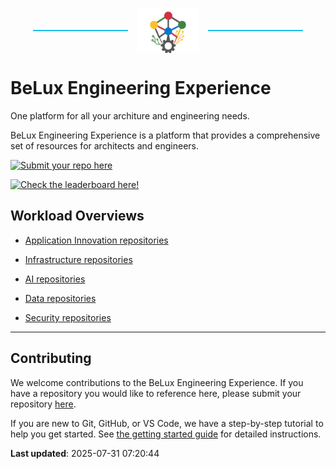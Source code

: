 <p align="center">
  <span style="display: inline-block; width: 30%; border-top: 2px solid #1bbfed; vertical-align: middle;"></span>
  <img src="logo/belengexplogo.png" alt="Innersource Logo" style="width:20%; vertical-align: middle; margin: 0 10px;" />
  <span style="display: inline-block; width: 30%; border-top: 2px solid #1bbfed; vertical-align: middle;"></span>
</p> 

# BeLux Engineering Experience
One platform for all your architure and engineering needs. 

BeLux Engineering Experience is a platform that provides a comprehensive set of resources for architects and engineers. 

[![Submit your repo here](https://img.shields.io/badge/Submit%20your%20repo%20here📂-<-blue)](https://github.com/BeLux-Engineering-Experience/home/issues/new?template=onboard_repo.yml)

[![Check the leaderboard here!](https://img.shields.io/badge/Check%20the%20leaderboard%20here🏆-<-yellow)](https://github.com/BeLux-Engineering-Experience/home/tree/main/activity-dashboard)

## Workload Overviews


- [Application Innovation repositories](workloads/application-innovation/README.md)

- [Infrastructure repositories](workloads/infrastructure/README.md)

- [AI repositories](workloads/ai/README.md)

- [Data repositories](workloads/data/README.md)

- [Security repositories](workloads/security/README.md)


----

## Contributing
We welcome contributions to the BeLux Engineering Experience. If you have a repository you would like to reference here, please submit your repository [here](https://github.com/BeLux-Engineering-Experience/home/issues/new?template=onboard_repo.yml).

If you are new to Git, GitHub, or VS Code, we have a step-by-step tutorial to help you get started. See [the getting started guide](./.github/CONTRIBUTING_beginner.md) for detailed instructions.

**Last updated**: 2025-07-31 07:20:44